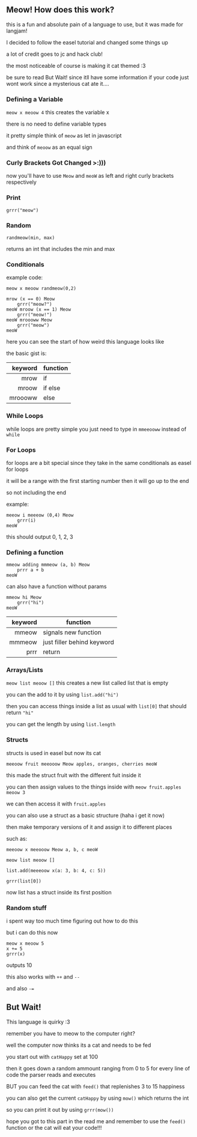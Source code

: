 ## Meow! How does this work?

this is a fun and absolute pain of a language to use, but it was made for langjam!

I decided to follow the easel tutorial and changed some things up 

a lot of credit goes to jc and hack club!

the most noticeable of course is making it cat themed :3

be sure to read But Wait! since itll have some information if your code just wont work since a mysterious cat ate it....


### Defining a Variable

`meow x meoow 4` this creates the variable x 

there is no need to define variable types

it pretty simple think of `meow` as let in javascript

and think of `meoow` as an equal sign 

### Curly Brackets Got Changed >:)))

now you'll have to use `Meow` and `meoW` as left and right curly brackets respectively

### Print

`grrr("meow")`

### Random

`randmeow(min, max)`

returns an int that includes the min and max

### Conditionals 

example code: 

```
meow x meoow randmeow(0,2)

mrow (x == 0) Meow
    grrr("meow?")
meoW mroow (x == 1) Meow
    grrr("meow!")
meoW mroooww Meow
    grrr("meow")
meoW
```

here you can see the start of how weird this language looks like

the basic gist is: 

|  keyword| function |
| -----: | ----- |
|  mrow   | if|
|   mroow  | if else|
|  mroooww   | else|

### While Loops

while loops are pretty simple you just need to type in `mmeeooww` instead of `while`

### For Loops

for loops are a bit special since they take in the same conditionals as easel for loops

it will be a range with the first starting number then it will go up to the end

so not including the end

example:

```
meeow i meeeow (0,4) Meow
    grrr(i)
meoW
```

this should output 0, 1, 2, 3


### Defining a function

```
mmeow adding mmmeow (a, b) Meow
    prrr a + b
meoW
```

can also have a function without params

```
mmeow hi Meow
    grrr("hi")
meoW
```

|  keyword| function |
| -----: | ----- |
|  mmeow   | signals new function|
|   mmmeow  | just filler behind keyword |
|  prrr   | return |

### Arrays/Lists

`meow list meoow []` this creates a new list called list that is empty

you can the add to it by using `list.add("hi")`

then you can access things inside a list as usual with `list[0]` that should return `"hi"`

you can get the length by using `list.length`

### Structs

structs is used in easel but now its cat

`meeoow fruit meeooow Meow apples, oranges, cherries meoW`

this made the struct fruit with the different fuit inside it

you can then assign values to the things inside with `meow fruit.apples meoow 3`

we can then access it with `fruit.apples`

you can also use a struct as a basic structure (haha i get it now)

then make temporary versions of it and assign it to different places

such as:

```
meeoow x meeooow Meow a, b, c meoW

meow list meoow []

list.add(meeeoow x(a: 3, b: 4, c: 5))

grrr(list[0])
```

now list has a struct inside its first position


### Random stuff

i spent way too much time figuring out how to do this 

but i can do this now

```
meow x meoow 5
x += 5
grrr(x)
```

outputs 10

this also works with `++` and `--`

and also `-=`

## But Wait!

This language is quirky :3

remember you have to meow to the computer right?

well the computer now thinks its a cat and needs to be fed

you start out with `catHappy` set at 100

then it goes down a random ammount ranging from 0 to 5 for every line of code the parser reads and executes

BUT you can feed the cat with `feed()` that replenishes 3 to 15 happiness

you can also get the current `catHappy` by using `mow()` which returns the int

so you can print it out by using `grrr(mow())`

hope you got to this part in the read me and remember to use the `feed()` function or the cat will eat your code!!!






